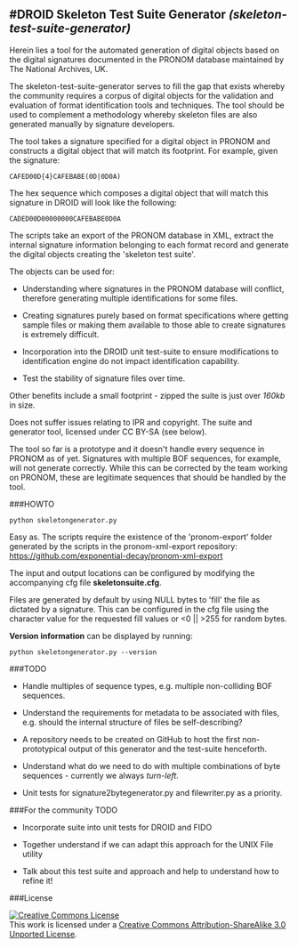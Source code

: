 #DROID Skeleton Test Suite Generator *(skeleton-test-suite-generator)*
---

Herein lies a tool for the automated generation of digital 
objects based on the digital signatures documented in the PRONOM database 
maintained by The National Archives, UK. 

The skeleton-test-suite-generator serves to fill the gap that exists whereby 
the community requires a corpus of digital objects for the validation and
evaluation of format identification tools and techniques. The tool 
should be used to complement a methodology whereby skeleton 
files are also generated manually by signature developers. 

The tool takes a signature specified for a digital object in PRONOM and 
constructs a digital object that will match its footprint. For example, 
given the signature:

    CAFED00D{4}CAFEBABE(0D|0D0A)

The hex sequence which composes a digital object that will match 
this signature in DROID will look like the following:

    CADED00D00000000CAFEBABE0D0A

The scripts take an export of the PRONOM database in XML, extract the 
internal signature information belonging to each format record and 
generate the digital objects creating the 'skeleton test suite'. 

The objects can be used for:

* Understanding where signatures in the PRONOM database will conflict, 
therefore generating multiple identifications for some files. 

* Creating signatures purely based on format specifications where 
getting sample files or making them available to those able to create
signatures is extremely difficult.

* Incorporation into the DROID unit test-suite to ensure modifications 
to identification engine do not impact identification capability. 

* Test the stability of signature files over time.

Other benefits include a small footprint - zipped the suite is just over 
*160kb* in size. 

Does not suffer issues relating to IPR and copyright. The suite and 
generator tool, licensed under CC BY-SA (see below).

The tool so far is a prototype and it doesn't handle every sequence in 
PRONOM as of yet. Signatures with multiple BOF sequences, for example, 
will not generate correctly. While this can be corrected by the team 
working on PRONOM, these are legitimate sequences that should be handled 
by the tool. 

###HOWTO

    python skeletongenerator.py
    
Easy as. The scripts require the existence of the 'pronom-export' folder 
generated by the scripts in the pronom-xml-export repository: https://github.com/exponential-decay/pronom-xml-export

The input and output locations can be configured by modifying the accompanying
cfg file **skeletonsuite.cfg**.

Files are generated by default by using NULL bytes to 'fill' the file as
dictated by a signature. This can be configured in the cfg file using the
character value for the requested fill values or <0 || >255 for random bytes.

**Version information** can be displayed by running:

    python skeletongenerator.py --version

###TODO

* Handle multiples of sequence types, e.g. multiple non-colliding BOF 
sequences.

* Understand the requirements for metadata to be associated with files, 
e.g. should the internal structure of files be self-describing?

* A repository needs to be created on GitHub to host the first 
non-prototypical output of this generator and the test-suite henceforth.

* Understand what do we need to do with multiple combinations of byte 
sequences - currently we always *turn-left*.  

* Unit tests for signature2bytegenerator.py and filewriter.py as a priority.

###For the community TODO

* Incorporate suite into unit tests for DROID and FIDO

* Together understand if we can adapt this approach for the UNIX File utility

* Talk about this test suite and approach and help to understand how to refine it!

###License

<a rel="license" href="http://creativecommons.org/licenses/by-sa/3.0/"><img alt="Creative Commons License" style="border-width:0" src="http://i.creativecommons.org/l/by-sa/3.0/80x15.png" /></a><br />This work is licensed under a <a rel="license" href="http://creativecommons.org/licenses/by-sa/3.0/">Creative Commons Attribution-ShareAlike 3.0 Unported License</a>.
